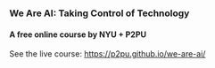 ### We Are AI: Taking Control of Technology
#### A free online course by NYU + P2PU


See the live course: https://p2pu.github.io/we-are-ai/
